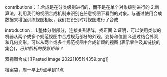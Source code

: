 contributions：
1.合成是在分类级别进行的，而不是在单个对象级别进行的
2.新算法，利用我们的视图合成机制来识别在任意视图下看到的对象。与通过使用合成数据来增强训练视图相反，我们在识别时对视图进行了合成

introduction：
1.整体分割部分，连接关系矩阵，找正面
2.证明，可以使用类似的机器从两个或多个规范视图中合成规范部分的外观，姿势和位置
3.通过结合外观和几何变形，可以从两个或多个规范视图中合成新颖的视图 (表示零件及其链接的集合)，*已知相机的投影矩阵？*

双视图合成
![[Pasted image 20221105194359.png]]

档案袋，周一早上9点半到11点











